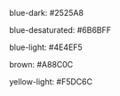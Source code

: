 blue-dark: 
#2525A8

blue-desaturated: 
#6B6BFF

blue-light: 
#4E4EF5

brown: 
#A88C0C

yellow-light: 
#F5DC6C